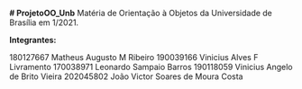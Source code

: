 **# ProjetoOO_Unb**
Matéria de Orientação à Objetos da Universidade de Brasília em 1/2021.

**Integrantes:**

180127667	Matheus Augusto M Ribeiro
190039166	Vinicius Alves F Livramento
170038971	Leonardo Sampaio Barros
190118059	Vinicius Angelo de Brito Vieira
202045802	João Victor Soares de Moura Costa
